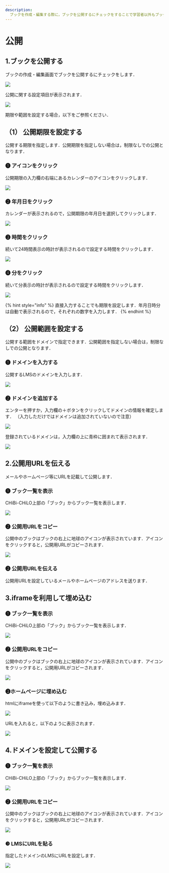 ```yaml
---
description: 
  ブックを作成・編集する際に，ブックを公開するにチェックをすることで学習者以外もブックを視聴できるようになります．
---
```


# 公開

## 1.ブックを公開する

ブックの作成・編集画面でブックを公開するにチェックをします．

![](<../../.gitbook/assets/image (455).png>)

公開に関する設定項目が表示されます．

![](<../../.gitbook/assets/image (456).png>)

期限や範囲を設定する場合，以下をご参照ください．
## （1） 公開期限を設定する
公開する期限を指定します．公開期限を指定しない場合は，制限なしでの公開となります．

### ❶ アイコンをクリック
公開期限の入力欄の右端にあるカレンダーのアイコンをクリックします．

![](<../../.gitbook/assets/image (457).png>)
### ❷ 年月日をクリック
カレンダーが表示されるので，公開期限の年月日を選択してクリックします．

![](<../../.gitbook/assets/image (458).png>)
### ❸ 時間をクリック
続いて24時間表示の時計が表示されるので設定する時間をクリックします．

![](<../../.gitbook/assets/image (459).png>)
### ❹ 分をクリック
続いて分表示の時計が表示されるので設定する時間をクリックします．

![](<../../.gitbook/assets/image (460).png>)

{% hint style="info" %}
直接入力することでも期限を設定します．年月日時分は自動で表示されるので，それぞれの数字を入力します．
{% endhint %}

## （2） 公開範囲を設定する
公開する範囲をドメインで指定できます．公開範囲を指定しない場合は，制限なしでの公開となります．

### ❶ ドメインを入力する
公開するLMSのドメインを入力します．

![](<../../.gitbook/assets/image (461).png>)

### ❷ ドメインを追加する
エンターを押すか，入力欄の＋ボタンをクリックしてドメインの情報を確定します．
（入力しただけではドメインは追加されていないので注意）

![](<../../.gitbook/assets/image (462).png>)

登録されているドメインは，入力欄の上に青枠に囲まれて表示されます．

![](<../../.gitbook/assets/image (463).png>)

## 2.公開用URLを伝える
メールやホームページ等にURLを記載して公開します．

### ❶ ブック一覧を表示
CHiBi-CHiLO上部の「ブック」からブック一覧を表示します．

![](<../../.gitbook/assets/image (464).png>)
### ❷ 公開用URLをコピー
公開中のブックはブックの右上に地球のアイコンが表示されています．アイコンをクリックすると，公開用URLがコピーされます．

![](<../../.gitbook/assets/image (465).png>)

### ❸ 公開用URLを伝える
公開用URLを設定しているメールやホームページのアドレスを送ります．

## 3.iframeを利用して埋め込む

### ❶ ブック一覧を表示
CHiBi-CHiLO上部の「ブック」からブック一覧を表示します．

![](<../../.gitbook/assets/image (464).png>)
### ❷ 公開用URLをコピー
公開中のブックはブックの右上に地球のアイコンが表示されています．アイコンをクリックすると，公開用URLがコピーされます．

![](<../../.gitbook/assets/image (465).png>)

### ❸ホームページに埋め込む
htmlにiframeを使って以下のように書き込み，埋め込みます．

![](<../../.gitbook/assets/image (473).png>)

URLを入れると，以下のように表示されます．

![](<../../.gitbook/assets/image (475).png>)


## 4.ドメインを設定して公開する
### ❶ ブック一覧を表示
CHiBi-CHiLO上部の「ブック」からブック一覧を表示します．

![](<../../.gitbook/assets/image (464).png>)
### ❷ 公開用URLをコピー
公開中のブックはブックの右上に地球のアイコンが表示されています．アイコンをクリックすると，公開用URLがコピーされます．

![](<../../.gitbook/assets/image (465).png>)

### ❸ LMSにURLを貼る
指定したドメインのLMSにURLを設定します．

![](<../../.gitbook/assets/image (469).png>)
